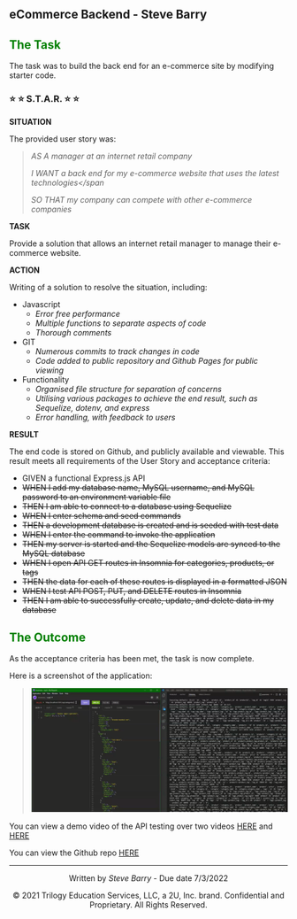 ## eCommerce Backend - Steve Barry

## <span style="color:green"> The Task</span>

The task was to build the back end for an e-commerce site by modifying starter code.

### ⭐ ⭐ S.T.A.R. ⭐ ⭐

**SITUATION**

The provided user story was: 

> <span style="font-style:italic">AS A manager at an internet retail company</span>
> 
> <span style="font-style:italic">I WANT a back end for my e-commerce website that uses the latest technologies</span
>
> <span style="font-style:italic">SO THAT my company can compete with other e-commerce companies</span>

**TASK**

Provide a solution that allows an internet retail manager to manage their e-commerce website.

**ACTION**

Writing of a solution to resolve the situation, including:
* Javascript
  * *Error free performance*
  * *Multiple functions to separate aspects of code*
  * *Thorough comments*
* GIT
  * *Numerous commits to track changes in code*
  * *Code added to public repository and Github Pages for public viewing*
* Functionality
  * *Organised file structure for separation of concerns*
  * *Utilising various packages to achieve the end result, such as Sequelize, dotenv, and express*
  * *Error handling, with feedback to users*

**RESULT**

The end code is stored on Github, and publicly available and viewable. This result meets all requirements of the User Story and acceptance criteria:

* GIVEN a functional Express.js API
* ~~WHEN I add my database name, MySQL username, and MySQL password to an environment variable file~~
* ~~THEN I am able to connect to a database using Sequelize~~
* ~~WHEN I enter schema and seed commands~~
* ~~THEN a development database is created and is seeded with test data~~
* ~~WHEN I enter the command to invoke the application~~
* ~~THEN my server is started and the Sequelize models are synced to the MySQL database~~
* ~~WHEN I open API GET routes in Insomnia for categories, products, or tags~~
* ~~THEN the data for each of these routes is displayed in a formatted JSON~~
* ~~WHEN I test API POST, PUT, and DELETE routes in Insomnia~~
* ~~THEN I am able to successfully create, update, and delete data in my database~~

## <span style="color:green"> The Outcome</span>

As the acceptance criteria has been met, the task is now complete. 

Here is a screenshot of the application:

> ![Screenshot of Insomnia and VS Code testing the eCommerce API](./assets/images/screen.png "Screenshot of Insomnia and VS Code testing the eCommerce API")

You can view a demo video of the API testing over two videos [HERE](https://drive.google.com/file/d/1PLnKiUuBqfPOCdq5PeGf4kHWWBM5SE6A/view) and [HERE](https://drive.google.com/file/d/1NaUQCCIRKApBBvIaZC_gAAn5u8oOnPTt/view)

You can view the Github repo [HERE](https://github.com/NBS5000/eCommerceBE)

---
<p style="text-align:center;">Written by <span style="font-style:italic">Steve Barry</span> - Due date 7/3/2022</p>

<p style="text-align:center;">© 2021 Trilogy Education Services, LLC, a 2U, Inc. brand. Confidential and Proprietary. All Rights Reserved.</p>
